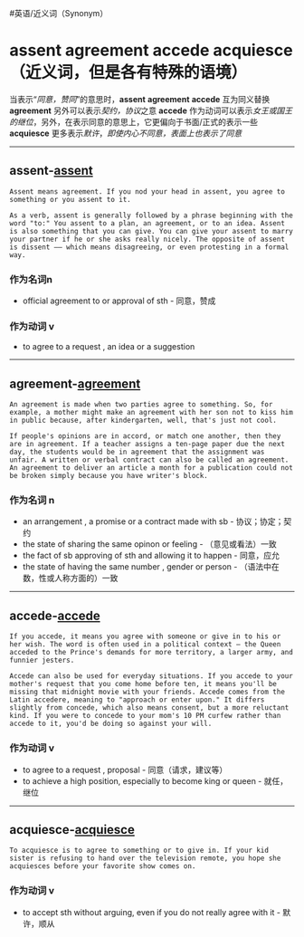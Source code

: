 #英语/近义词（Synonym） 
# assent agreement accede acquiesce（近义词，但是各有特殊的语境）
当表示“*同意，赞同*”的意思时，**assent**  **agreement** **accede** 互为同义替换
**agreement** 另外可以表示*契约，协议*之意
**accede** 作为动词可以表示*女王或国王的继位*，另外，在表示同意的意思上，它更偏向于书面/正式的表示一些
**acquiesce** 更多表示*默许*，*即使内心不同意，表面上也表示了同意*

---
## assent-[assent](https://fanyi.baidu.com/?aldtype=16047#en/zh/assent)

```
Assent means agreement. If you nod your head in assent, you agree to something or you assent to it.

As a verb, assent is generally followed by a phrase beginning with the word "to:" You assent to a plan, an agreement, or to an idea. Assent is also something that you can give. You can give your assent to marry your partner if he or she asks really nicely. The opposite of assent is dissent –– which means disagreeing, or even protesting in a formal way.
```
### 作为名词n
- official agreement to or approval of sth - 同意，赞成
### 作为动词 v
- to agree to a request , an idea or a suggestion
---
## agreement-[agreement](https://fanyi.baidu.com/?aldtype=16047#en/zh/agreement)

```
An agreement is made when two parties agree to something. So, for example, a mother might make an agreement with her son not to kiss him in public because, after kindergarten, well, that's just not cool.

If people's opinions are in accord, or match one another, then they are in agreement. If a teacher assigns a ten-page paper due the next day, the students would be in agreement that the assignment was unfair. A written or verbal contract can also be called an agreement. An agreement to deliver an article a month for a publication could not be broken simply because you have writer's block.
```
### 作为名词 n
- an arrangement , a promise or a contract made with sb - 协议；协定；契约
- the state of sharing the same opinon or feeling - （意见或看法）一致
- the fact of sb approving of sth and allowing it to happen - 同意，应允
- the state of having the same number , gender or person - （语法中在数，性或人称方面的）一致
---
## accede-[accede](https://fanyi.baidu.com/?aldtype=16047#en/zh/accede)

```
If you accede, it means you agree with someone or give in to his or her wish. The word is often used in a political context — the Queen acceded to the Prince's demands for more territory, a larger army, and funnier jesters.

Accede can also be used for everyday situations. If you accede to your mother's request that you come home before ten, it means you'll be missing that midnight movie with your friends. Accede comes from the Latin accedere, meaning to "approach or enter upon." It differs slightly from concede, which also means consent, but a more reluctant kind. If you were to concede to your mom's 10 PM curfew rather than accede to it, you'd be doing so against your will.
```
### 作为动词 v
- to agree to a request , proposal - 同意（请求，建议等）
- to achieve a high position, especially to become king or queen - 就任，继位
---
## acquiesce-[acquiesce](https://fanyi.baidu.com/?aldtype=16047#en/zh/acquiesce)

```
To acquiesce is to agree to something or to give in. If your kid sister is refusing to hand over the television remote, you hope she acquiesces before your favorite show comes on.
```
### 作为动词 v
- to accept sth without arguing, even if you do not really agree with it - 默许，顺从